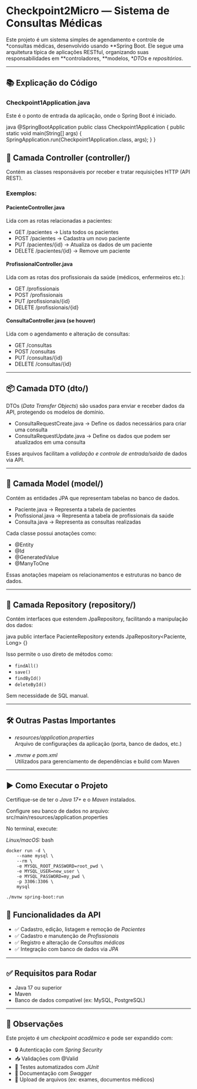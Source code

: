 # Checkpoint2Micro — Sistema de Consultas Médicas

Este projeto é um sistema simples de agendamento e controle de *consultas médicas, desenvolvido usando **Spring Boot. Ele segue uma arquitetura típica de aplicações RESTful, organizando suas responsabilidades em **controladores, **modelos, **DTOs* e *repositórios*.

---

## 📚 Explicação do Código

### Checkpoint1Application.java
Este é o ponto de entrada da aplicação, onde o Spring Boot é iniciado.

java
@SpringBootApplication
public class Checkpoint1Application {
    public static void main(String[] args) {
        SpringApplication.run(Checkpoint1Application.class, args);
    }
}

## 🧩 Camada Controller (controller/)

Contém as classes responsáveis por receber e tratar requisições HTTP (API REST).

### Exemplos:

#### PacienteController.java
Lida com as rotas relacionadas a pacientes:

- GET /pacientes → Lista todos os pacientes  
- POST /pacientes → Cadastra um novo paciente  
- PUT /pacientes/{id} → Atualiza os dados de um paciente  
- DELETE /pacientes/{id} → Remove um paciente  

#### ProfissionalController.java
Lida com as rotas dos profissionais da saúde (médicos, enfermeiros etc.):

- GET /profissionais  
- POST /profissionais  
- PUT /profissionais/{id}  
- DELETE /profissionais/{id}  

#### ConsultaController.java (se houver)
Lida com o agendamento e alteração de consultas:

- GET /consultas  
- POST /consultas  
- PUT /consultas/{id}  
- DELETE /consultas/{id}  

---

## 📦 Camada DTO (dto/)

DTOs (*Data Transfer Objects*) são usados para enviar e receber dados da API, protegendo os modelos de domínio.

- ConsultaRequestCreate.java → Define os dados necessários para criar uma consulta  
- ConsultaRequestUpdate.java → Define os dados que podem ser atualizados em uma consulta  

Esses arquivos facilitam a *validação e controle de entrada/saída* de dados via API.

---

## 🧬 Camada Model (model/)

Contém as entidades JPA que representam tabelas no banco de dados.

- Paciente.java → Representa a tabela de pacientes  
- Profissional.java → Representa a tabela de profissionais da saúde  
- Consulta.java → Representa as consultas realizadas  

Cada classe possui anotações como:

- @Entity  
- @Id  
- @GeneratedValue  
- @ManyToOne  

Essas anotações mapeiam os relacionamentos e estruturas no banco de dados.

---

## 💾 Camada Repository (repository/)

Contém interfaces que estendem JpaRepository, facilitando a manipulação dos dados:

java
public interface PacienteRepository extends JpaRepository<Paciente, Long> {}

Isso permite o uso direto de métodos como:

- `findAll()`
- `save()`
- `findById()`
- `deleteById()`


Sem necessidade de SQL manual.

---

## 🛠️ Outras Pastas Importantes

- *resources/application.properties*  
  Arquivo de configurações da aplicação (porta, banco de dados, etc.)

- *.mvnw e pom.xml*  
  Utilizados para gerenciamento de dependências e build com Maven

---

## ▶️ Como Executar o Projeto

Certifique-se de ter o *Java 17+* e o *Maven* instalados.

Configure seu banco de dados no arquivo:  
src/main/resources/application.properties

No terminal, execute:

*Linux/macOS:*
bash

```
docker run -d \
    --name mysql \
    --rm \
    -e MYSQL_ROOT_PASSWORD=root_pwd \
    -e MYSQL_USER=new_user \
    -e MYSQL_PASSWORD=my_pwd \
    -p 3306:3306 \
    mysql

```
```
./mvnw spring-boot:run
```
## 🧪 Funcionalidades da API

- ✅ Cadastro, edição, listagem e remoção de *Pacientes*
- ✅ Cadastro e manutenção de *Profissionais*
- ✅ Registro e alteração de *Consultas médicas*
- ✅ Integração com banco de dados via *JPA*

---

## ✅ Requisitos para Rodar

- Java 17 ou superior  
- Maven  
- Banco de dados compatível (ex: MySQL, PostgreSQL)

---

## 🧠 Observações

Este projeto é um *checkpoint acadêmico* e pode ser expandido com:

- 🔒 Autenticação com *Spring Security*
- 📥 Validações com @Valid
- 🧪 Testes automatizados com *JUnit*
- 📄 Documentação com *Swagger*
- 📂 Upload de arquivos (ex: exames, documentos médicos)
